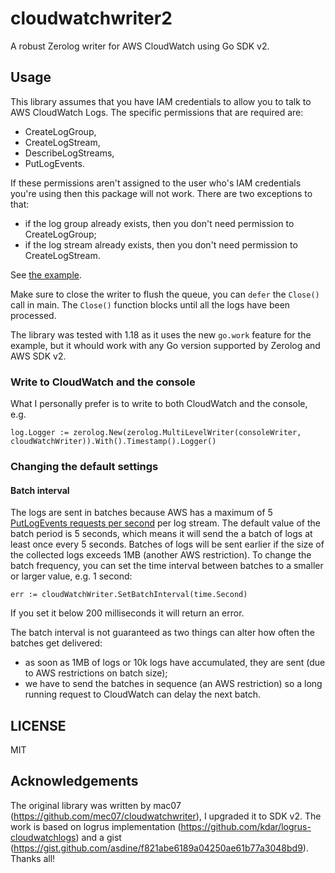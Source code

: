 # cloudwatchwriter2

A robust Zerolog writer for AWS CloudWatch using Go SDK v2.

## Usage

This library assumes that you have IAM credentials to allow you to talk to AWS CloudWatch Logs.
The specific permissions that are required are:
- CreateLogGroup,
- CreateLogStream,
- DescribeLogStreams,
- PutLogEvents.

If these permissions aren't assigned to the user who's IAM credentials you're using then this package will not work.
There are two exceptions to that:
- if the log group already exists, then you don't need permission to CreateLogGroup;
- if the log stream already exists, then you don't need permission to CreateLogStream.

See [the example](example/example.go).

Make sure to close the writer to flush the queue, you can `defer` the `Close()` call in main.
The `Close()` function blocks until all the logs have been processed.

The library was tested with 1.18 as it uses the new `go.work` feature for the example, but it whould work with any Go version supported by Zerolog and AWS SDK v2.

### Write to CloudWatch and the console

What I personally prefer is to write to both CloudWatch and the console, e.g.

```
log.Logger := zerolog.New(zerolog.MultiLevelWriter(consoleWriter, cloudWatchWriter)).With().Timestamp().Logger()
```

### Changing the default settings

#### Batch interval

The logs are sent in batches because AWS has a maximum of 5 [PutLogEvents requests per second](https://docs.aws.amazon.com/AmazonCloudWatchLogs/latest/APIReference/API_PutLogEvents.html) per log stream.
The default value of the batch period is 5 seconds, which means it will send the a batch of logs at least once every 5 seconds.
Batches of logs will be sent earlier if the size of the collected logs exceeds 1MB (another AWS restriction).
To change the batch frequency, you can set the time interval between batches to a smaller or larger value, e.g. 1 second:

```
err := cloudWatchWriter.SetBatchInterval(time.Second)
```

If you set it below 200 milliseconds it will return an error.

The batch interval is not guaranteed as two things can alter how often the batches get delivered:
- as soon as 1MB of logs or 10k logs have accumulated, they are sent (due to AWS restrictions on batch size);
- we have to send the batches in sequence (an AWS restriction) so a long running request to CloudWatch can delay the next batch.

## LICENSE

MIT

## Acknowledgements

The original library was written by mac07 (https://github.com/mec07/cloudwatchwriter), I upgraded it to SDK v2. The work is based on logrus implementation (https://github.com/kdar/logrus-cloudwatchlogs) and a gist (https://gist.github.com/asdine/f821abe6189a04250ae61b77a3048bd9). Thanks all!